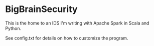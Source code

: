 # BigBrainSecurity
This is the home to an IDS I'm writing with Apache Spark in Scala and Python.

See config.txt for details on how to customize the program.
